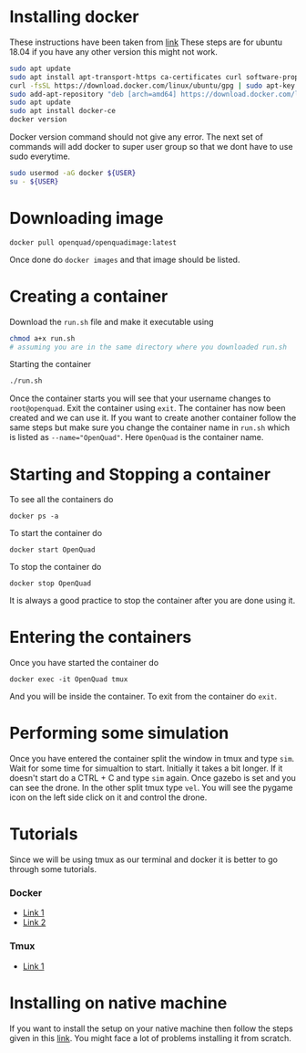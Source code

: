 # Installing docker
These instructions have been taken from [link](https://www.digitalocean.com/community/tutorials/how-to-install-and-use-docker-on-ubuntu-18-04)
These steps are for ubuntu 18.04 if you have any other version this might not work.
```bash
sudo apt update
sudo apt install apt-transport-https ca-certificates curl software-properties-common
curl -fsSL https://download.docker.com/linux/ubuntu/gpg | sudo apt-key add -
sudo add-apt-repository "deb [arch=amd64] https://download.docker.com/linux/ubuntu bionic stable"
sudo apt update
sudo apt install docker-ce
docker version
```
Docker version command should not give any error. The next set of commands will add docker to super user group so that we dont have to use sudo everytime.
```bash
sudo usermod -aG docker ${USER}
su - ${USER}
```

# Downloading image
```docker
docker pull openquad/openquadimage:latest
```
Once done do `docker images` and that image should be listed.

# Creating a container
Download the `run.sh` file and make it executable using
```bash
chmod a+x run.sh
# assuming you are in the same directory where you downloaded run.sh
```
Starting the container
```bash
./run.sh
```
Once the container starts you will see that your username changes to `root@openquad`. Exit the container using `exit`.
The container has now been created and we can use it. If you want to create another container follow the same steps but make sure you change the container name in `run.sh` which is listed as `--name="OpenQuad"`. Here `OpenQuad` is the container name.

# Starting and Stopping a container
To see all the containers do 
```docker
docker ps -a
```
To start the container do
```docker
docker start OpenQuad
```
To stop the container do
```docker
docker stop OpenQuad
```
It is always a good practice to stop the container after you are done using it.

# Entering the containers
Once you have started the container do 
```docker
docker exec -it OpenQuad tmux
```
And you will be inside the container.
To exit from the container do `exit`.

# Performing some simulation
Once you have entered the container split the window in tmux and type `sim`. Wait for some time for simualtion to start. Initially it takes a bit longer. If it doesn't start do a CTRL + C and type `sim` again.
Once gazebo is set and you can see the drone. In the other split tmux type `vel`. You will see the pygame icon on the left side click on it and control the drone.

# Tutorials
Since we will be using tmux as our terminal and docker it is better to go through some tutorials.
### Docker 
- [Link 1](https://www.youtube.com/watch?v=tmyFd1PD-Gs)
- [Link 2](https://www.youtube.com/watch?v=zJ6WbK9zFpI)

### Tmux
- [Link 1](https://www.youtube.com/watch?v=Yl7NFenTgIo)

# Installing on native machine
If you want to install the setup on your native machine then follow the steps given in this [link](https://arksn21.gitbook.io/openquad-documentation/).
You might face a lot of problems installing it from scratch.